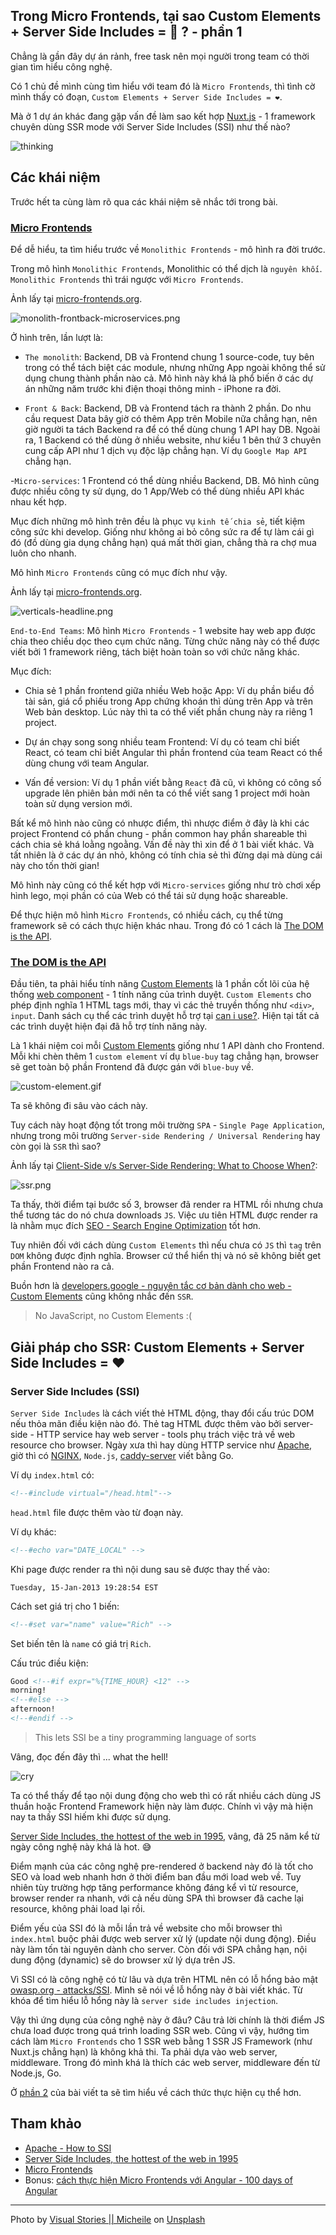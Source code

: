 ## Trong Micro Frontends, tại sao Custom Elements + Server Side Includes = 💚 ? - phần 1

Chẳng là gần đây dự án rảnh, free task nên mọi người trong team có thời gian tìm hiểu công nghệ.

Có 1 chủ đề mình cùng tìm hiểu với team đó là `Micro Frontends`, thì tình cờ mình thấy có đoạn, `Custom Elements + Server Side Includes = ❤️`.

Mà ở 1 dự án khác đang gặp vấn đề làm sao kết hợp [Nuxt.js](https://nuxtjs.org/) - 1 framework chuyên dùng SSR mode với Server Side Includes (SSI) như thế nào?

![thinking](https://media.giphy.com/media/3oz8xZvvOZRmKay4xy/giphy.gif)

## Các khái niệm

Trước hết ta cùng làm rõ qua các khái niệm sẽ nhắc tới trong bài.

### [Micro Frontends](https://micro-frontends.org/)

Để dễ hiểu, ta tìm hiểu trước về `Monolithic Frontends` - mô hình ra đời trước.

Trong mô hình `Monolithic Frontends`, Monolithic có thể dịch là `nguyên khối`. `Monolithic Frontends` thì trái ngược với `Micro Frontends`.

Ảnh lấy tại [micro-frontends.org](https://micro-frontends.org/).

![monolith-frontback-microservices.png](https://cdn.hashnode.com/res/hashnode/image/upload/v1629023557185/dSlSGbFpH.png)

Ở hình trên, lần lượt là:

- `The monolith`: Backend, DB và  Frontend chung 1 source-code, tuy bên trong có thể tách biệt các module, nhưng những App ngoài không thể sử dụng chung thành phần nào cả.
Mô hình này khá là phổ biến ở các dự án những năm trước khi điện thoại thông minh - iPhone ra đời.

- `Front & Back`: Backend, DB và  Frontend tách ra thành 2 phần. Do nhu cầu request Data bây giờ có thêm App trên Mobile nữa chẳng hạn, nên giờ người ta tách Backend ra để có thể dùng chung 1 API hay DB.
Ngoài ra, 1 Backend có thể dùng ở nhiều website, như kiểu 1 bên thứ 3 chuyên cung cấp API như 1 dịch vụ độc lập chẳng hạn. Ví dụ `Google Map API` chẳng hạn.

-`Micro-services`: 1 Frontend có thể dùng nhiều Backend, DB. Mô hình cũng được nhiều công ty sử dụng, do 1 App/Web có thể dùng nhiều API khác nhau kết hợp.

Mục đích những mô hình trên đều là phục vụ `kinh tế chia sẻ`, tiết kiệm công sức khi develop.
Giống như không ai bỏ công sức ra để tự làm cái gì đó (đồ dùng gia dụng chẳng hạn) quá mất thời gian, chẳng thà ra chợ mua luôn cho nhanh.

Mô hình `Micro Frontends`  cũng có mục đích như vậy.

Ảnh lấy tại [micro-frontends.org](https://micro-frontends.org/).

![verticals-headline.png](https://cdn.hashnode.com/res/hashnode/image/upload/v1629025330505/bxVNthaeQ.png)

`End-to-End Teams`: Mô hình `Micro Frontends` - 1  website hay web app được chia theo chiều dọc theo cụm chức năng.
Từng chức năng này có thể được viết bởi 1 framework riêng, tách biệt hoàn toàn so với chức năng khác.

Mục đích:

- Chia sẻ 1 phần frontend giữa nhiều Web hoặc App: Ví dụ phần biểu đồ tài sản, giá cổ phiếu trong App chứng khoán thì dùng trên App và trên Web bản desktop.
Lúc này thì ta có thể viết phần chung này ra riêng 1 project.

- Dự án chạy song song nhiều team Frontend: Ví dụ có team chỉ biết React, có team chỉ biết Angular thì phần frontend của team React có thể dùng chung với team Angular.

- Vấn đề version: Ví dụ 1 phần viết bằng `React` đã cũ, vì không có công số upgrade lên phiên bản mới nên ta có thể viết sang 1  project mới hoàn toàn sử dụng version mới.

Bất kể mô hình nào cũng có nhược điểm, thì nhược điểm ở đây là khi các project Frontend có phần chung - phần common hay phần shareable thì cách chia sẻ khá loằng ngoằng.
Vấn đề này thì xin để ở 1 bài viết khác. Và tất nhiên là ở các dự án nhỏ, không có tính chia sẻ thì đừng dại mà dùng cái này cho tốn thời gian!

Mô hình này cũng có thể kết hợp với `Micro-services` giống như trò chơi xếp hình lego, mọi phần có của Web có thể tái sử dụng hoặc shareable.

Để thực hiện mô hình `Micro Frontends`, có nhiều cách, cụ thể từng framework sẽ có cách thực hiện khác nhau. Trong đó có 1 cách là [The DOM is the API](https://micro-frontends.org/#the-dom-is-the-api).

### [The DOM is the API](https://micro-frontends.org/#the-dom-is-the-api)

Đầu tiên, ta phải hiểu tính năng [Custom Elements](https://developers.google.com/web/fundamentals/web-components/customelements) là 1 phần cốt lõi của hệ thống [web component](https://www.webcomponents.org/) - 1 tính năng của trình duyệt.
`Custom Elements` cho phép định nghĩa 1 HTML tags mới, thay vì các thẻ truyền thống như `<div>`, `input`.
Danh sách cụ thể các trình duyệt hỗ trợ tại [can i use?](https://caniuse.com/?search=Custom%20Elements). Hiện tại tất cả các trình duyệt hiện đại đã hỗ trợ tính năng này.

Là 1 khái niệm coi mỗi [Custom Elements](https://developers.google.com/web/fundamentals/web-components/customelements) giống như 1 API dành cho Frontend.
Mỗi khi chèn thêm 1 `custom element` ví dụ `blue-buy` tag chẳng hạn, browser sẽ get toàn bộ phần Frontend đã được gán với `blue-buy` về.

![custom-element.gif](https://cdn.hashnode.com/res/hashnode/image/upload/v1629025769097/XZibjZz7_.gif)

Ta sẽ không đi sâu vào cách này.

Tuy cách này hoạt động tốt trong môi trường `SPA` - `Single Page Application`, nhưng trong môi trường `Server-side Rendering / Universal Rendering` hay còn gọi là `SSR` thì sao?

Ảnh lấy tại [Client-Side v/s Server-Side Rendering: What to Choose When?](https://dzone.com/articles/client-side-vs-server-side-rendering-what-to-choos):

![ssr.png](https://cdn.hashnode.com/res/hashnode/image/upload/v1629025725825/lxlyZObLy.png)

Ta thấy, thời điểm tại bước số 3, browser đã render ra HTML rồi nhưng chưa thể tương tác do nó chưa downloads `JS`.
Việc ưu tiên HTML được render ra là nhằm mục đích
[SEO - Search Engine Optimization](https://vi.wikipedia.org/wiki/T%E1%BB%91i_%C6%B0u_h%C3%B3a_c%C3%B4ng_c%E1%BB%A5_t%C3%ACm_ki%E1%BA%BFm)
tốt hơn.

Tuy nhiên đối với cách dùng `Custom Elements` thì nếu chưa có `JS` thì `tag` trên `DOM` không được định nghĩa.
Browser cứ thể hiển thị và nó sẽ không biết get phần Frontend nào ra cả.

Buồn hơn là [developers.google - nguyên tắc cơ bản dành cho web  - Custom Elements](https://developers.google.com/web/fundamentals/web-components/customelements) cũng không nhắc đến `SSR`.

>No JavaScript, no Custom Elements :(

## Giải pháp cho SSR: Custom Elements + Server Side Includes = ❤️

### Server Side Includes (SSI)

`Server Side Includes` là cách viết thẻ HTML động, thay đổi cấu trúc DOM nếu thỏa mãn điều kiện nào đó.
Thẻ tag HTML được thêm vào bởi server-side - HTTP service hay web server - tools phụ trách việc trả về web resource cho browser.
Ngày xưa thì hay dùng HTTP service như [Apache](https://httpd.apache.org/), giờ thì có [NGINX](https://www.nginx.com/), `Node.js`, [caddy-server](https://caddyserver.com/) viết bằng Go.

Ví dụ `index.html` có:

```html
<!--#include virtual="/head.html"-->
```

`head.html` file được thêm vào từ đoạn này.

Ví dụ khác:

```html
<!--#echo var="DATE_LOCAL" -->
```

Khi page được render ra thì nội dung sau sẽ được thay thế vào:

```text
Tuesday, 15-Jan-2013 19:28:54 EST
```

Cách set giá trị cho 1 biến:

```html
<!--#set var="name" value="Rich" -->
```

Set biến tên là `name` có giá trị `Rich`.

Cấu trúc điều kiện:

```html
Good <!--#if expr="%{TIME_HOUR} <12" -->
morning!
<!--#else -->
afternoon!
<!--#endif -->
````

>This lets SSI be a tiny programming language of sorts

Vâng, đọc đến đây thì ... what the hell!

![cry](https://media.giphy.com/media/3oz8xUK8V7suY7W9SE/giphy.gif)

Ta có thể thấy để tạo nội dung động cho web thì có rất nhiều cách dùng JS thuần hoặc Frontend Framework hiện này làm được. Chính vì vậy mà hiện nay ta thấy SSI hiếm khi được sử dụng.

[Server Side Includes, the hottest of the web in 1995](https://dev.to/merri/server-side-includes-the-hottest-of-the-web-in-1995-1pn1), vâng, đã 25 năm kể từ ngày công nghệ này khá là hot. 😅

Điểm mạnh của các công nghệ pre-rendered ở backend này đó là tốt cho SEO và load web nhanh hơn ở thời điểm ban đầu mới load web về. Tuy nhiên tùy trường hợp tăng performance không đáng kể vì từ resource, browser render ra nhanh, với cả nếu dùng SPA thì browser đã cache lại resource, không phải load lại rồi.

Điểm yếu của SSI đó là mỗi lần trả về website cho mỗi browser thì `index.html` buộc phải được web server xử lý (update nội dung động). Điều này làm tốn tài nguyên dành cho server. Còn đối với SPA chẳng hạn, nội dung động (dynamic) sẽ do browser xử lý dựa trên JS.

Vì SSI có là công nghệ có từ lâu và dựa trên HTML nên có lỗ hổng bảo mật [owasp.org - attacks/SSI](https://owasp.org/www-community/attacks/Server-Side_Includes_(SSI)_Injection). Mình sẽ nói về lỗ hổng này ở bài viết khác. Từ khóa để tìm hiểu lỗ hổng này là `server side includes injection`.

Vậy thì ứng dụng của công nghệ này ở đâu? Câu trả lời chính là thời điểm JS chưa load được trong quá trình loading SSR web.
Cũng vì vậy, hướng tìm cách làm `Micro Frontends` cho 1 SSR web bằng 1 SSR JS Framework (như Nuxt.js chẳng hạn) là không khả thi.
Ta phải dựa vào web server, middleware. Trong đó mình khá là thích các web server, middleware đến từ Node.js, Go.

Ở [phần 2](https://loclv.hashnode.dev/trong-micro-frontends-thuc-thi-custom-elements-server-side-includes-phan-2) của bài viết ta sẽ tìm hiểu về cách thức thực hiện cụ thể hơn.

## Tham khảo

- [Apache - How to SSI](https://httpd.apache.org/docs/2.4/howto/ssi.html)
- [Server Side Includes, the hottest of the web in 1995](https://dev.to/merri/server-side-includes-the-hottest-of-the-web-in-1995-1pn1)
- [Micro Frontends](https://micro-frontends.org/)
- Bonus: [cách thực hiện Micro Frontends với Angular - 100 days of Angular](https://github.com/angular-vietnam/100-days-of-angular/blob/master/Day039-micro-frontends.md)

---

Photo by <a href="https://unsplash.com/@micheile?utm_source=unsplash&utm_medium=referral&utm_content=creditCopyText">Visual Stories || Micheile</a> on <a href="https://unsplash.com/?utm_source=unsplash&utm_medium=referral&utm_content=creditCopyText">Unsplash</a>
